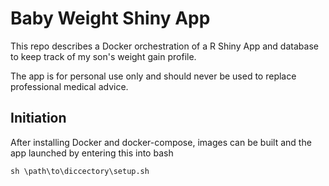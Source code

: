 Baby Weight Shiny App
================

This repo describes a Docker orchestration of a R Shiny App and database to keep
track of my son's weight gain profile.

The app is for personal use only and should never be used to replace
professional medical advice.

## Initiation

After installing Docker and docker-compose, images can be built and the app
launched by entering this into bash

    sh \path\to\diccectory\setup.sh
